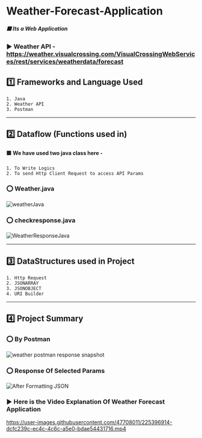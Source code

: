 # Weather-Forecast-Application
##### :purple_square: Its a Web Application
### :arrow_forward: Weather API - https://weather.visualcrossing.com/VisualCrossingWebServices/rest/services/weatherdata/forecast
## :one: Frameworks and Language Used
    1. Java
    2. Weather API
    3. Postman
--------------------------------------------------------------------------------------------------------------------------------------------------------------
## :two: Dataflow (Functions used in)
#### :purple_square: We have used two java class here - 
    1. To Write Logics 
    2. To send Http Client Request to access API Params
### :o: Weather.java
![weatherJava](https://user-images.githubusercontent.com/47708011/225386789-8a5a3ccb-902f-4b8d-8791-f8aa1c4732e0.png)
### :o: checkresponse.java
![WeatherResponseJava](https://user-images.githubusercontent.com/47708011/225386897-0a8f2383-751e-43ef-90ec-6a68c3c4dfad.png)

--------------------------------------------------------------------------------------------------------------------------------------------------------------
## :three: DataStructures used in Project
    1. Http Request
    2. JSONARRAY
    3. JSONOBJECT
    4. URI Builder
--------------------------------------------------------------------------------------------------------------------------------------------------------------
## :four: Project Summary
### ⭕ By Postman 
![weather postman response snapshot](https://user-images.githubusercontent.com/47708011/225387916-ac649ecf-3208-45af-8616-99be53ae20fd.png)
### ⭕ Response Of Selected Params
![After Formatting JSON](https://user-images.githubusercontent.com/47708011/225388577-5f031965-ae16-4aa1-8b0f-a980e9b83418.png)
### :arrow_forward: Here is the Video Explanation Of Weather Forecast Application
https://user-images.githubusercontent.com/47708011/225396914-dcfc239c-ec4c-4c6c-a5e0-bdae54431716.mp4




